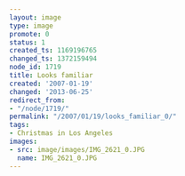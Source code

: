 ```yaml
---
layout: image
type: image
promote: 0
status: 1
created_ts: 1169196765
changed_ts: 1372159494
node_id: 1719
title: Looks familiar
created: '2007-01-19'
changed: '2013-06-25'
redirect_from:
- "/node/1719/"
permalink: "/2007/01/19/looks_familiar_0/"
tags:
- Christmas in Los Angeles
images:
- src: image/images/IMG_2621_0.JPG
  name: IMG_2621_0.JPG
---
```



